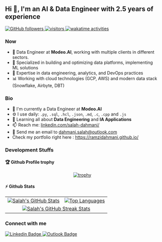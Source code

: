 ## Hi 👋, I'm an AI & Data Engineer with 2.5 years of experience

<p align="left">
  <a href="https://github.com/ramzidahmani?tab=followers">
    <img alt="GitHub followers" src="https://img.shields.io/github/followers/ramzidahmani?color=green&logo=github">
  </a>
  <a href="https://github.com/ramzidahmani/">
    <img src="https://komarev.com/ghpvc/?username=ramzidahmani" alt="visitors" />
  </a>
  <a href="https://wakatime.com/@1dace552-f52d-4c2c-913e-eacfe1d41572">
    <img src="https://wakatime.com/badge/user/1dace552-f52d-4c2c-913e-eacfe1d41572.svg" alt="wakatime activities" />
  </a> 
</p>

### Now
- 💼 Data Engineer at **Modeo.AI**, working with multiple clients in different sectors.
- 🚀 Specialized in building and optimizing data platforms, implementing ML solutions
- 🔧 Expertise in data engineering, analytics, and DevOps practices
- 📊 Working with cloud technologies (GCP, AWS) and modern data stack (Snowflake, Airbyte, DBT)

### Bio
- 🏢 I'm currently a Data Engineer at **Modeo.AI**
- ⚙️ I use daily: `.py`, `.sql`, `.hcl`, `.json`,  `.md`, `.c`, `.cpp` and `.js`
- 🌱 Learning all about **Data Engineering** and **IA Applications**
- 📫 Reach me: [linkedin.com/salah-dahmani/](https://www.linkedin.com/in/salah-dahmani/)
- :email: Send me an email to dahmani.salah@outlook.com
- Check my portfolio right here : https://ramzidahmani.github.io/

<!-- ### Technical Stack

#### 🛠 Languages & Databases
<img height="48" src="colored_logos/python-original.svg" alt="Python"> 
<img height="48" src="colored_logos/postgresql-original.svg" alt="PostgreSQL"> 
<img height="48" src="colored_logos/mongodb-original.svg" alt="MongoDB">

#### ☁️ Cloud & Data Warehouses
<img height="48" src="colored_logos/snowflake-new.svg" alt="Snowflake"> 
<img height="48" src="colored_logos/bigquery-new.svg" alt="BigQuery">

#### 🔄 Data Integration & Transformation
<img height="48" src="colored_logos/airbyte.svg" alt="Airbyte"> 
<img height="48" src="colored_logos/dbt.svg" alt="DBT"> 
<img height="48" src="colored_logos/fivetran.svg" alt="Fivetran"> 
<img height="48" src="colored_logos/datastream.svg" alt="DataStream">

#### 🎯 Orchestration
<img height="48" src="colored_logos/airflow-new.svg" alt="Airflow"> 
<img height="48" src="colored_logos/workflow-new.svg" alt="Google Workflow">

#### 📊 Data Visualization
<img height="48" src="colored_logos/powerbi.svg" alt="PowerBI"> 
<img height="48" src="colored_logos/looker-new.svg" alt="Looker"> 
<img height="48" src="colored_logos/streamlit.svg" alt="Streamlit"> 
<img height="48" src="colored_logos/metabase-new.svg" alt="Metabase">

#### ⚙️ Infrastructure & DevOps
<img height="48" src="colored_logos/docker-new.svg" alt="Docker"> 
<img height="48" src="colored_logos/terraform-new.svg" alt="Terraform">

#### 🔧 Development Tools
<img height="48" src="colored_logos/gitlab.svg" alt="GitLab">
<img height="48" src="colored_logos/postman.svg" alt="Postman">
-->

### Development Stuffs

#### :trophy: Github Profile trophy
<div align="center">

[![trophy](https://github-profile-trophy.vercel.app/?username=ramzidahmani&theme=onedark)](https://github.com/ramzidahmani/github-profile-trophy)

</div>

#### ⚡ Github Stats

<table>
  <tr>
    <td>
      <a href="https://github.com/anuraghazra/github-readme-stats"> <img src="https://github-readme-stats.vercel.app/api?username=ramzidahmani&show_icons=true&hide_border=true&&count_private=true&include_all_commits=true&theme=tokyonight" alt="Salah's GitHub Stats" /> </a>
    </td>
    <td>
      <a href="https://github.com/anuraghazra/github-readme-stats"> <img src="https://github-readme-stats.vercel.app/api/top-langs/?username=ramzidahmani&show_icons=true&hide_border=true&layout=compact&langs_count=8&theme=tokyonight" alt="Top Languages" /> </a>
    </td>
  </tr>
  <tr>
    <td colspan=2 align="center">
      <a href="https://git.io/streak-stats"> <img src="https://streak-stats.demolab.com?user=ramzidahmani&theme=tokyonight&hide_border=true" alt="Salah's GitHub Streak Stats" /> </a>
    </td>
  </tr>
</table>

<!-- These stats are powered by a self-hosted instance of github-readme-stats to include all contributions -->

### Connect with me
<div id="social-media" style="text-align:left">
    <a href="https://www.linkedin.com/in/salah-dahmani/">
        <img src="https://img.shields.io/badge/linkedin-%230077B5.svg?&style=for-the-badge&logo=linkedin&logoColor=white" alt="Linkedin Badge">
    </a>
    <a href="mailto:dahmani.salah@outlook.com"> <img src="https://img.shields.io/badge/outlook-%230078D4.svg?style=for-the-badge&logo=microsoft-outlook&logoColor=white" alt="Outlook Badge"/></a>
</div>